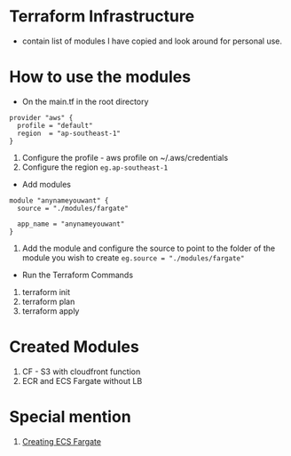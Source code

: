 # Terraform Infrastructure
* contain list of modules I have copied and look around for personal use.

# How to use the modules
* On the main.tf in the root directory 

```  
provider "aws" {
  profile = "default"
  region  = "ap-southeast-1"
}
```
1. Configure the profile - aws profile on ~/.aws/credentials 
2. Configure the region `eg.ap-southeast-1` 

* Add modules

```
module "anynameyouwant" {
  source = "./modules/fargate"

  app_name = "anynameyouwant"
}
```
1. Add the module and configure the source to point to the folder of the module you wish to create `eg.source = "./modules/fargate"`

* Run the Terraform Commands
1. terraform init
1. terraform plan
1. terraform apply

# Created Modules
1. CF - S3 with cloudfront function
2. ECR and ECS Fargate without LB  

# Special mention
1. [Creating ECS Fargate](https://medium.com/avmconsulting-blog/how-to-deploy-a-dockerised-node-js-application-on-aws-ecs-with-terraform-3e6bceb48785)